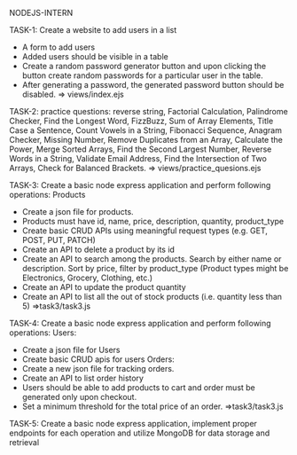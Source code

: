 NODEJS-INTERN

TASK-1:
Create a website to add users in a list 
- A form to add users
- Added users should be visible in a table
- Create a random password generator button and upon clicking the button create random
passwords for a particular user in the table.
- After generating a password, the generated password button should be disabled.
=> views/index.ejs

TASK-2:
practice questions: reverse string, Factorial Calculation, Palindrome Checker, Find the Longest Word, FizzBuzz, Sum of Array Elements, Title Case a Sentence, Count Vowels in a String, Fibonacci Sequence, Anagram Checker, Missing Number, Remove Duplicates from an Array, Calculate the Power, Merge Sorted Arrays, Find the Second Largest Number, Reverse Words in a String, Validate Email Address, Find the Intersection of Two Arrays, Check for Balanced Brackets.
=> views/practice_quesions.ejs

TASK-3:
Create a basic node express application and perform following operations:
Products
- Create a json file for products.
- Products must have id, name, price, description, quantity, product_type
- Create basic CRUD APIs using meaningful request types (e.g. GET, POST, PUT, PATCH)
- Create an API to delete a product by its id
- Create an API to search among the products. Search by either name or description. Sort by price,
  filter by product_type (Product types might be Electronics, Grocery, Clothing, etc.)
- Create an API to update the product quantity
- Create an API to list all the out of stock products (i.e. quantity less than 5)
=>task3/task3.js

TASK-4:
Create a basic node express application and perform following operations:
Users:
- Create a json file for Users
- Create basic CRUD apis for users
Orders:
- Create a new json file for tracking orders.
- Create an API to list order history
- Users should be able to add products to cart and order must be generated only upon checkout.
- Set a minimum threshold for the total price of an order.
=>task3/task3.js

TASK-5:
Create a basic node express application, implement proper endpoints for each operation and utilize MongoDB for data storage and retrieval
